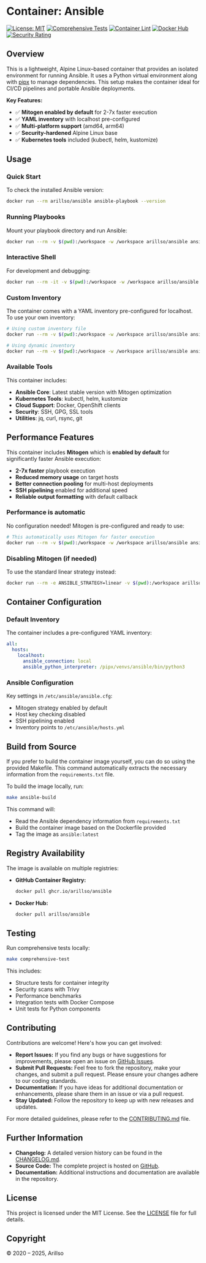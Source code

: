 # Container: Ansible

[![License: MIT](https://img.shields.io/github/license/arillso/docker.ansible?style=popout-square)](LICENSE)
[![Comprehensive Tests](https://github.com/arillso/docker.ansible/actions/workflows/comprehensive-test.yml/badge.svg)](
https://github.com/arillso/docker.ansible/actions/workflows/comprehensive-test.yml)
[![Container Lint](https://github.com/arillso/docker.ansible/actions/workflows/container-lint.yml/badge.svg)](
https://github.com/arillso/docker.ansible/actions/workflows/container-lint.yml)
[![Docker Hub](https://img.shields.io/docker/pulls/arillso/ansible?style=popout-square)](
https://hub.docker.com/r/arillso/ansible)
[![Security Rating](https://img.shields.io/badge/security-A+-brightgreen?style=popout-square)](
https://github.com/arillso/docker.ansible/security)

## Overview

This is a lightweight, Alpine Linux–based container that provides an isolated environment for running Ansible. It uses a
Python virtual environment along with [pipx](https://github.com/pipxproject/pipx) to manage dependencies. This setup
makes the container ideal for CI/CD pipelines and portable Ansible deployments.

**Key Features:**
- ✅ **Mitogen enabled by default** for 2-7x faster execution
- ✅ **YAML inventory** with localhost pre-configured
- ✅ **Multi-platform support** (amd64, arm64)
- ✅ **Security-hardened** Alpine Linux base
- ✅ **Kubernetes tools** included (kubectl, helm, kustomize)

## Usage

### Quick Start

To check the installed Ansible version:

```bash
docker run --rm arillso/ansible ansible-playbook --version
```

### Running Playbooks

Mount your playbook directory and run Ansible:

```bash
docker run --rm -v $(pwd):/workspace -w /workspace arillso/ansible ansible-playbook playbook.yml
```

### Interactive Shell

For development and debugging:

```bash
docker run --rm -it -v $(pwd):/workspace -w /workspace arillso/ansible bash
```

### Custom Inventory

The container comes with a YAML inventory pre-configured for localhost. To use your own inventory:

```bash
# Using custom inventory file
docker run --rm -v $(pwd):/workspace -w /workspace arillso/ansible ansible-playbook -i inventory.yml playbook.yml

# Using dynamic inventory
docker run --rm -v $(pwd):/workspace -w /workspace arillso/ansible ansible-playbook -i inventory/ playbook.yml
```

### Available Tools

This container includes:
- **Ansible Core**: Latest stable version with Mitogen optimization
- **Kubernetes Tools**: kubectl, helm, kustomize
- **Cloud Support**: Docker, OpenShift clients
- **Security**: SSH, GPG, SSL tools
- **Utilities**: jq, curl, rsync, git

## Performance Features

This container includes **Mitogen** which is **enabled by default** for significantly faster Ansible execution:

- **2-7x faster** playbook execution
- **Reduced memory usage** on target hosts
- **Better connection pooling** for multi-host deployments
- **SSH pipelining** enabled for additional speed
- **Reliable output formatting** with default callback

### Performance is automatic

No configuration needed! Mitogen is pre-configured and ready to use:

```bash
# This automatically uses Mitogen for faster execution
docker run --rm -v $(pwd):/workspace -w /workspace arillso/ansible ansible-playbook playbook.yml
```

### Disabling Mitogen (if needed)

To use the standard linear strategy instead:

```bash
docker run --rm -e ANSIBLE_STRATEGY=linear -v $(pwd):/workspace arillso/ansible ansible-playbook playbook.yml
```

## Container Configuration

### Default Inventory

The container includes a pre-configured YAML inventory:

```yaml
all:
  hosts:
    localhost:
      ansible_connection: local
      ansible_python_interpreter: /pipx/venvs/ansible/bin/python3
```

### Ansible Configuration

Key settings in `/etc/ansible/ansible.cfg`:
- Mitogen strategy enabled by default
- Host key checking disabled
- SSH pipelining enabled
- Inventory points to `/etc/ansible/hosts.yml`

## Build from Source

If you prefer to build the container image yourself, you can do so using the provided Makefile. This command
automatically extracts the necessary information from the `requirements.txt` file.

To build the image locally, run:

```bash
make ansible-build
```

This command will:

- Read the Ansible dependency information from `requirements.txt`
- Build the container image based on the Dockerfile provided
- Tag the image as `ansible:latest`

## Registry Availability

The image is available on multiple registries:

- **GitHub Container Registry:**

  ```bash
  docker pull ghcr.io/arillso/ansible
  ```

- **Docker Hub:**

  ```bash
  docker pull arillso/ansible
  ```

## Testing

Run comprehensive tests locally:

```bash
make comprehensive-test
```

This includes:
- Structure tests for container integrity
- Security scans with Trivy
- Performance benchmarks
- Integration tests with Docker Compose
- Unit tests for Python components

## Contributing

Contributions are welcome! Here's how you can get involved:

- **Report Issues:** If you find any bugs or have suggestions for improvements, please open an issue on
  [GitHub Issues](https://github.com/arillso/docker.ansible/issues).
- **Submit Pull Requests:** Feel free to fork the repository, make your changes, and submit a pull request. Please
  ensure your changes adhere to our coding standards.
- **Documentation:** If you have ideas for additional documentation or enhancements, please share them in an issue or
  via a pull request.
- **Stay Updated:** Follow the repository to keep up with new releases and updates.

For more detailed guidelines, please refer to the [CONTRIBUTING.md](CONTRIBUTING.md) file.

## Further Information

- **Changelog:** A detailed version history can be found in the [CHANGELOG.md](CHANGELOG.md).
- **Source Code:** The complete project is hosted on [GitHub](https://github.com/arillso/docker.ansible).
- **Documentation:** Additional instructions and documentation are available in the repository.

## License

This project is licensed under the MIT License. See the [LICENSE](LICENSE) file for full details.

## Copyright

© 2020 – 2025, Arillso

